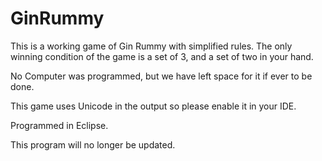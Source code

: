 # GinRummy
This is a working game of Gin Rummy with simplified rules.
The only winning condition of the game is a set of 3, and a set of two in your hand.

No Computer was programmed, but we have left space for it if ever to be done.

This game uses Unicode in the output so please enable it in your IDE.

Programmed in Eclipse.

This program will no longer be updated.
